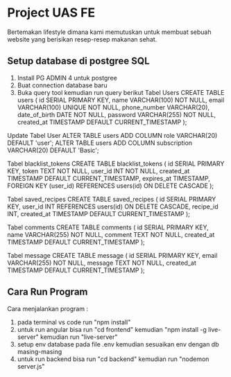 # Project UAS FE
Bertemakan lifestyle dimana kami memutuskan untuk membuat sebuah website yang berisikan resep-resep makanan sehat. 


## Setup database di postgree SQL 
1. Install PG ADMIN 4 untuk postgree 
2. Buat connection database baru 
4. Buka query tool kemudian run query berikut
Tabel Users
CREATE TABLE users (
    id SERIAL PRIMARY KEY,
    name VARCHAR(100) NOT NULL,
    email VARCHAR(100) UNIQUE NOT NULL,
    phone_number VARCHAR(20),
    date_of_birth DATE NOT NULL,
    password VARCHAR(255) NOT NULL,
    created_at TIMESTAMP DEFAULT CURRENT_TIMESTAMP
);

Update Tabel User
ALTER TABLE users ADD COLUMN role VARCHAR(20) DEFAULT 'user';
ALTER TABLE users
ADD COLUMN subscription VARCHAR(20) DEFAULT 'Basic';



Tabel blacklist_tokens
CREATE TABLE blacklist_tokens (
    id SERIAL PRIMARY KEY,
    token TEXT NOT NULL,
    user_id INT NOT NULL,
    created_at TIMESTAMP DEFAULT CURRENT_TIMESTAMP,
    expires_at TIMESTAMP,
    FOREIGN KEY (user_id) REFERENCES users(id) ON DELETE CASCADE
);

Tabel saved_recipes
CREATE TABLE saved_recipes (
    id SERIAL PRIMARY KEY,
    user_id INT REFERENCES users(id) ON DELETE CASCADE,
    recipe_id INT,
    created_at TIMESTAMP DEFAULT CURRENT_TIMESTAMP
);


Tabel comments
CREATE TABLE comments (
    id SERIAL PRIMARY KEY, 
    name VARCHAR(255) NOT NULL, 
    comment TEXT NOT NULL, 
    created_at TIMESTAMP DEFAULT CURRENT_TIMESTAMP 
);


Tabel message
CREATE TABLE message (
    id SERIAL PRIMARY KEY, 
    email VARCHAR(255) NOT NULL, 
    message TEXT NOT NULL, 
    created_at TIMESTAMP DEFAULT CURRENT_TIMESTAMP 
);


## Cara Run Program
Cara menjalankan program :
1. pada terminal vs code run "npm install" 
2. untuk run angular bisa run "cd frontend" kemudian "npm install -g live-server" kemudian run "live-server"
3. setup env database pada file .env kemudian sesuaikan env dengan db masing-masing
4. untuk run backend bisa run "cd backend" kemudian run "nodemon server.js"



